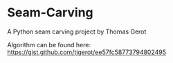 # Seam-Carving
A Python seam carving project by Thomas Gerot

Algorithm can be found here: https://gist.github.com/tjgerot/ee57fc58773794802495
